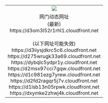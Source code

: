 ﻿<table>
  <tr></tr>
  <tr><td colspan=2 align=center><img src="https://d3om3l52r1rhl1.cloudfront.net/Up/oGate.jpg" /></td></tr>
  <tr><td colspan=2 align=center>网门动态网址<br/>(最新)
<br>https://d3om3l52r1rhl1.cloudfront.net
<br/><br/>(以下网址可能失效)
<br>https://d3iiysjdkrc5c6.cloudfront.net
<br>https://d275wrugk33a69.cloudfront.net
<br>https://dybqlc5ydpr1y.cloudfront.net
<br>https://d2msx97cci7gqw.cloudfront.net
<br>https://d1c981ezg7yrew.cloudfront.net
<br>https://d2fd2ragqr5j7v.cloudfront.net
<br>https://d1lsb13n05rpwk.cloudfront.net
<br>https://dxymke2zhwj4k.cloudfront.net
    </td>
  </tr>
</table>
